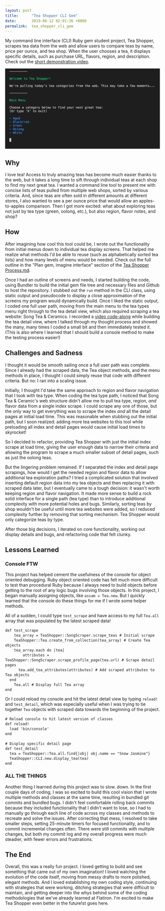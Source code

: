 ```yaml
---
layout: post
title:      "Tea Shopper CLI Gem"
date:       2019-06-12 02:01:36 +0000
permalink:  tea_shopper_cli_gem
---
```


My command line interface (CLI) Ruby gem student project, Tea Shopper, scrapes tea data from the web and allow users to compare teas by name, price per ounce, and tea shop. When the user chooses a tea, it displays specific details, such as purchase URL, flavors, region, and description. Check out the [short demonstration video](https://www.loom.com/share/5d3cc369d7c243d4af5e665206b39a75).

![](https://github.com/aparkening/tea_shopper/blob/master/assets/Tea_Shopper-welcome.png)

## Why

I love tea! Access to truly amazing teas has become much easier thanks to the web, but it takes a long time to sift through individual teas at each shop to find my next great tea. I wanted a command line tool to present me with concise lists of teas pulled from multiple web shops, sorted by various criteria. And, since teas are often sold in different amounts at different stores, I also wanted to see a per ounce price that would allow an apples-to-apples comparison. Then I got more excited: what about exploring teas not just by tea type (green, oolong, etc.), but also region, flavor notes, and shop? 

## How

After imagining how cool this tool could be, I wrote out the functionality from initial menus down to individual tea display screens. That helped me realize what methods I'd be able to reuse (such as alphabetically sorted tea lists) and how many levels of menu would be needed. Check out the full outline in the "Plan gem, imagine interface" section of the [Tea Shopper Process.md](https://github.com/aparkening/tea_shopper/blob/master/PROCESS.md). 

Once I had an outline of screens and needs, I started building the code, using Bundler to build the initial gem file tree and necessary files and Github to host the repository. I stubbed out the `run` method in the CLI class, using static output and pseudocode to display a close approximation of the screens my program would dynamically build. Once I liked the static output, I coded one full user path, moving from the main menu to the tea types menu right through to the tea detail view, which also required scraping a tea website: Song Tea & Ceramics. I recorded a [video code-along](https://www.loom.com/share/51df30210f2f4a3ea01cb19490e1c0f1) while building the tea detail view, where I talked through my thought process and showed the many, many times I coded a small bit and then immediately tested it. (This is also where I learned that I should build a console method to make the testing process easier!) 

## Challenges and Sadness

I thought it would be smooth sailing once a full user path was complete. Since I already had the scraped data, the Tea object methods, and the menu methods in place, I thought I could simply reuse that code with different criteria. But no: I ran into a scaling issue.

Initially, I thought I'd take the same approach to region and flavor navigation that I took with tea type. When coding the tea type path, I noticed that Song Tea & Ceramic's web structure didn't allow me to pull tea type, region, _and_ flavor data from a single index scrape. I could scrape any one of those, but the only way to get everything was to scrape the index _and_ all the detail pages at initial load time. This was reasonable when stubbing out the initial path, but I soon realized: adding more tea websites to this tool while preloading all index and detail pages would cause initial load times to skyrocket! 

So I decided to refactor, providing Tea Shopper with just the initial index scrape at load time, giving the user enough data to narrow their criteria and allowing the program to scrape a much smaller subset of detail pages, such as just the oolong teas.

But the lingering problem remained. If I separated the index and detail page scrapings, how would I get the needed region and flavor data to allow additional tea exploration paths? I tried a complicated solution that involved inserting default region data into my tea objects and then replacing it with scraped data later, but I eventually came to a tough decision: it wasn't worth keeping region and flavor navigation. It made more sense to build a rock solid interface for a single path (tea type) than to introduce additional complexity with more potential holes and bugs. Similarly, sorting teas by shop wouldn't be useful until more tea websites were added, so I reduced complexity further by removing that sorting mechanism. Tea Shopper would only categorize teas by type.

After those big decisions, I iterated on core functionality, working out display details and bugs, and refactoring code that felt clunky.

## Lessons Learned

### Console FTW
This project has helped cement the usefulness of the console for object oriented debugging. Ruby object oriented code has felt much more difficult to test than procedural Ruby because I always need to build objects before getting to the root of any logic bugs involving those objects. In this project, I began manually assigning objects, like `assam = Tea.new`. But I quickly learned that the console do these things for me if I wrote some helper methods. 

All of a sudden, I could type `test_scrape` and have access to my full `Tea.all` array that was populated by the latest scraped data! 

```
def test_scrape
	tea_array = TeaShopper::SongScraper.scrape_teas # Initial scrape
	TeaShopper::Tea.create_from_collection(tea_array) # Create Tea objects
	tea_array.each do |tea| 
		attributes = TeaShopper::SongScraper.scrape_profile_page(tea.url) # Scrape detail pages
	  tea.add_tea_attributes(attributes) # Add scraped attributes to Tea objects
  end
	Tea.all # Display full Tea array
end
```

Or I could reload my console and hit the latest detail view by typing
`reload!` and `test_detail`, which was especially useful when I was trying to tie together `Tea` objects with scraped data towards the beginning of the project.

```
# Reload console to hit latest version of classes
def reload!
  load 'bin/console' 
end

# Display specific detail page
def test_detail
  tea = TeaShopper::Tea.all.find{|obj| obj.name == "Snow Jasmine"}
  TeaShopper::CLI.new.display_tea(tea)
end
```

### ALL THE THINGS
Another thing I learned during this project was to slow. down. In the first couple days of coding, I was so excited to build this cool vision that I wrote multiple methods and classes at the same time, resulting in bundled git commits and bundled bugs. I didn't feel comfortable rolling back commits because they included functionality that I didn't want to lose, so I had to manually go through each line of code across my classes and methods to recreate and solve the issues. After correcting that mess, I resolved to take smaller steps, setting 25-minute timers for focused functionality, and to commit incremental changes often. There were still commits with multiple changes, but both my commit log and my overall progress were much steadier, with fewer errors and frustrations.

## The End
Overall, this was a really fun project. I loved getting to build and see something that came out of my own imagination! I loved watching the evolution of the code itself, moving from messy drafts to more polished, elegant methods. And I loved establishing my own coding style, continuing with strategies that were working, ditching strategies that were difficult to maintain, and getting deeper into the whys behind some of the coding methodologies that we've already learned at Flatiron. I'm excited to make Tea Shopper even better in the future!st goes here.

